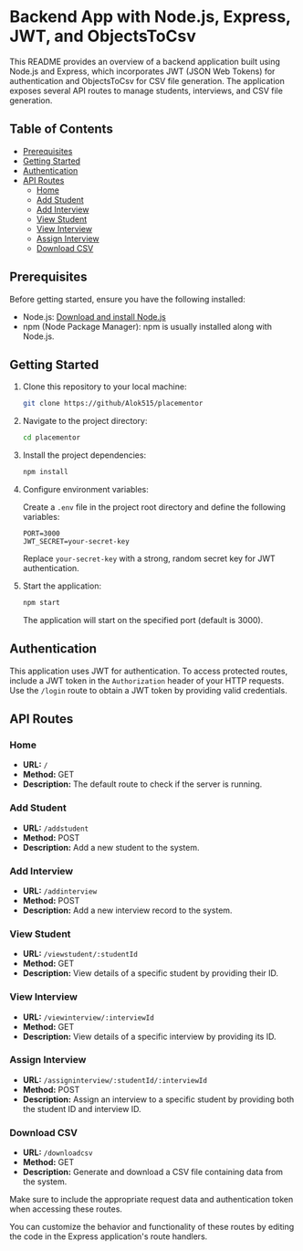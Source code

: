 # Backend App with Node.js, Express, JWT, and ObjectsToCsv

This README provides an overview of a backend application built using Node.js and Express, which incorporates JWT (JSON Web Tokens) for authentication and ObjectsToCsv for CSV file generation. The application exposes several API routes to manage students, interviews, and CSV file generation.

## Table of Contents

- [Prerequisites](#prerequisites)
- [Getting Started](#getting-started)
- [Authentication](#authentication)
- [API Routes](#api-routes)
  - [Home](#home)
  - [Add Student](#add-student)
  - [Add Interview](#add-interview)
  - [View Student](#view-student)
  - [View Interview](#view-interview)
  - [Assign Interview](#assign-interview)
  - [Download CSV](#download-csv)

## Prerequisites

Before getting started, ensure you have the following installed:

- Node.js: [Download and install Node.js](https://nodejs.org/)
- npm (Node Package Manager): npm is usually installed along with Node.js.

## Getting Started

1. Clone this repository to your local machine:

   ```bash
   git clone https://github/Alok515/placementor
   ```

2. Navigate to the project directory:

   ```bash
   cd placementor
   ```

3. Install the project dependencies:

   ```bash
   npm install
   ```

4. Configure environment variables:

   Create a `.env` file in the project root directory and define the following variables:

   ```env
   PORT=3000
   JWT_SECRET=your-secret-key
   ```

   Replace `your-secret-key` with a strong, random secret key for JWT authentication.

5. Start the application:

   ```bash
   npm start
   ```

   The application will start on the specified port (default is 3000).

## Authentication

This application uses JWT for authentication. To access protected routes, include a JWT token in the `Authorization` header of your HTTP requests. Use the `/login` route to obtain a JWT token by providing valid credentials.

## API Routes

### Home

- **URL:** `/`
- **Method:** GET
- **Description:** The default route to check if the server is running.

### Add Student

- **URL:** `/addstudent`
- **Method:** POST
- **Description:** Add a new student to the system.

### Add Interview

- **URL:** `/addinterview`
- **Method:** POST
- **Description:** Add a new interview record to the system.

### View Student

- **URL:** `/viewstudent/:studentId`
- **Method:** GET
- **Description:** View details of a specific student by providing their ID.

### View Interview

- **URL:** `/viewinterview/:interviewId`
- **Method:** GET
- **Description:** View details of a specific interview by providing its ID.

### Assign Interview

- **URL:** `/assigninterview/:studentId/:interviewId`
- **Method:** POST
- **Description:** Assign an interview to a specific student by providing both the student ID and interview ID.

### Download CSV

- **URL:** `/downloadcsv`
- **Method:** GET
- **Description:** Generate and download a CSV file containing data from the system.

Make sure to include the appropriate request data and authentication token when accessing these routes.

You can customize the behavior and functionality of these routes by editing the code in the Express application's route handlers.
